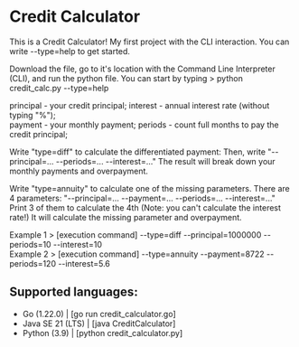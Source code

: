 # Credit Calculator
This is a Credit Calculator! My first project with the CLI interaction. You can write --type=help to get started.

Download the file, go to it's location with the Command Line Interpreter (CLI), and run the python file.
You can start by typing > python credit_calc.py --type=help

principal - your credit principal; interest - annual interest rate (without typing "%");  
payment - your monthly payment; periods - count full months to pay the credit principal;

Write "type=diff" to calculate the differentiated payment:
Then, write "--principal=... --periods=... --interest=..."
The result will break down your monthly payments and overpayment.

Write "type=annuity" to calculate one of the missing parameters.
There are 4 parameters: "--principal=... --payment=... --periods=... --interest=..."
Print 3 of them to calculate the 4th (Note: you can't calculate the interest rate!)
It will calculate the missing parameter and overpayment.

Example 1 > [execution command] --type=diff --principal=1000000 --periods=10 --interest=10  
Example 2 > [execution command] --type=annuity --payment=8722 --periods=120 --interest=5.6

## Supported languages:
- Go (1.22.0)      | [go run credit_calculator.go]
- Java SE 21 (LTS) | [java CreditCalculator]
- Python (3.9)     | [python credit_calculator.py]
